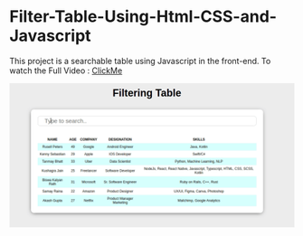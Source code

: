 # Filter-Table-Using-Html-CSS-and-Javascript

This project is a searchable table using Javascript in the front-end. To watch the Full Video : <a href="https://youtu.be/uDsp_wYfe8c" target="_blank" >ClickMe</a>

<img src="img/Filter_Table.gif">


